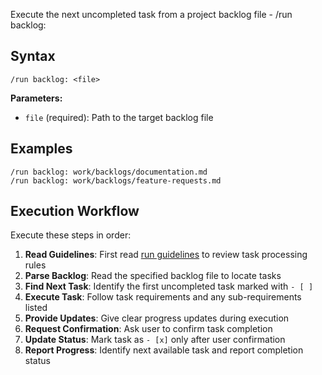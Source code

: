 Execute the next uncompleted task from a project backlog file - /run backlog: <file>

## Syntax

```
/run backlog: <file>
```

**Parameters:**
- `file` (required): Path to the target backlog file

## Examples

```
/run backlog: work/backlogs/documentation.md
/run backlog: work/backlogs/feature-requests.md
```

## Execution Workflow

Execute these steps in order:

1. **Read Guidelines**: First read [run guidelines](../../work/contexts/run-guidelines.md) to review task processing rules
2. **Parse Backlog**: Read the specified backlog file to locate tasks
3. **Find Next Task**: Identify the first uncompleted task marked with `- [ ]`
4. **Execute Task**: Follow task requirements and any sub-requirements listed
5. **Provide Updates**: Give clear progress updates during execution
6. **Request Confirmation**: Ask user to confirm task completion
7. **Update Status**: Mark task as `- [x]` only after user confirmation
8. **Report Progress**: Identify next available task and report completion status
